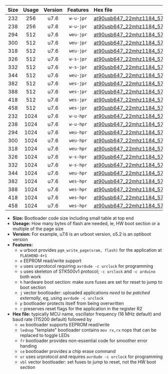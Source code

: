 |Size|Usage|Version|Features|Hex file|
|:-:|:-:|:-:|:-:|:--|
|232|256|u7.6|`w-u-jpr`|[at90usb647_22mhz1184_57600bps_ur_vbl.hex](https://raw.githubusercontent.com/stefanrueger/urboot/main/at90usb647_22mhz1184_57600bps_ur_vbl.hex)|
|238|256|u7.6|`w-u-jpr`|[at90usb647_22mhz1184_57600bps_lednop_ur_vbl.hex](https://raw.githubusercontent.com/stefanrueger/urboot/main/at90usb647_22mhz1184_57600bps_lednop_ur_vbl.hex)|
|294|512|u7.6|`weu-jpr`|[at90usb647_22mhz1184_57600bps_ee_ur_vbl.hex](https://raw.githubusercontent.com/stefanrueger/urboot/main/at90usb647_22mhz1184_57600bps_ee_ur_vbl.hex)|
|300|512|u7.6|`weu-jpr`|[at90usb647_22mhz1184_57600bps_ee_lednop_ur_vbl.hex](https://raw.githubusercontent.com/stefanrueger/urboot/main/at90usb647_22mhz1184_57600bps_ee_lednop_ur_vbl.hex)|
|318|512|u7.6|`weu-jpr`|[at90usb647_22mhz1184_57600bps_ee_lednop_fr_ur_vbl.hex](https://raw.githubusercontent.com/stefanrueger/urboot/main/at90usb647_22mhz1184_57600bps_ee_lednop_fr_ur_vbl.hex)|
|326|512|u7.6|`w-s-jpr`|[at90usb647_22mhz1184_57600bps_vbl.hex](https://raw.githubusercontent.com/stefanrueger/urboot/main/at90usb647_22mhz1184_57600bps_vbl.hex)|
|332|512|u7.6|`w-s-jpr`|[at90usb647_22mhz1184_57600bps_lednop_vbl.hex](https://raw.githubusercontent.com/stefanrueger/urboot/main/at90usb647_22mhz1184_57600bps_lednop_vbl.hex)|
|344|512|u7.6|`weu-jpr`|[at90usb647_22mhz1184_57600bps_ee_lednop_fr_ce_ur_vbl.hex](https://raw.githubusercontent.com/stefanrueger/urboot/main/at90usb647_22mhz1184_57600bps_ee_lednop_fr_ce_ur_vbl.hex)|
|382|512|u7.6|`wes-jpr`|[at90usb647_22mhz1184_57600bps_ee_vbl.hex](https://raw.githubusercontent.com/stefanrueger/urboot/main/at90usb647_22mhz1184_57600bps_ee_vbl.hex)|
|388|512|u7.6|`wes-jpr`|[at90usb647_22mhz1184_57600bps_ee_lednop_vbl.hex](https://raw.githubusercontent.com/stefanrueger/urboot/main/at90usb647_22mhz1184_57600bps_ee_lednop_vbl.hex)|
|418|512|u7.6|`wes-jpr`|[at90usb647_22mhz1184_57600bps_ee_lednop_fr_vbl.hex](https://raw.githubusercontent.com/stefanrueger/urboot/main/at90usb647_22mhz1184_57600bps_ee_lednop_fr_vbl.hex)|
|458|512|u7.6|`wes-jpr`|[at90usb647_22mhz1184_57600bps_ee_lednop_fr_ce_vbl.hex](https://raw.githubusercontent.com/stefanrueger/urboot/main/at90usb647_22mhz1184_57600bps_ee_lednop_fr_ce_vbl.hex)|
|232|1024|u7.6|`w-u-hpr`|[at90usb647_22mhz1184_57600bps_ur.hex](https://raw.githubusercontent.com/stefanrueger/urboot/main/at90usb647_22mhz1184_57600bps_ur.hex)|
|238|1024|u7.6|`w-u-hpr`|[at90usb647_22mhz1184_57600bps_lednop_ur.hex](https://raw.githubusercontent.com/stefanrueger/urboot/main/at90usb647_22mhz1184_57600bps_lednop_ur.hex)|
|294|1024|u7.6|`weu-hpr`|[at90usb647_22mhz1184_57600bps_ee_ur.hex](https://raw.githubusercontent.com/stefanrueger/urboot/main/at90usb647_22mhz1184_57600bps_ee_ur.hex)|
|300|1024|u7.6|`weu-hpr`|[at90usb647_22mhz1184_57600bps_ee_lednop_ur.hex](https://raw.githubusercontent.com/stefanrueger/urboot/main/at90usb647_22mhz1184_57600bps_ee_lednop_ur.hex)|
|318|1024|u7.6|`weu-hpr`|[at90usb647_22mhz1184_57600bps_ee_lednop_fr_ur.hex](https://raw.githubusercontent.com/stefanrueger/urboot/main/at90usb647_22mhz1184_57600bps_ee_lednop_fr_ur.hex)|
|326|1024|u7.6|`w-s-hpr`|[at90usb647_22mhz1184_57600bps.hex](https://raw.githubusercontent.com/stefanrueger/urboot/main/at90usb647_22mhz1184_57600bps.hex)|
|332|1024|u7.6|`w-s-hpr`|[at90usb647_22mhz1184_57600bps_lednop.hex](https://raw.githubusercontent.com/stefanrueger/urboot/main/at90usb647_22mhz1184_57600bps_lednop.hex)|
|344|1024|u7.6|`weu-hpr`|[at90usb647_22mhz1184_57600bps_ee_lednop_fr_ce_ur.hex](https://raw.githubusercontent.com/stefanrueger/urboot/main/at90usb647_22mhz1184_57600bps_ee_lednop_fr_ce_ur.hex)|
|382|1024|u7.6|`wes-hpr`|[at90usb647_22mhz1184_57600bps_ee.hex](https://raw.githubusercontent.com/stefanrueger/urboot/main/at90usb647_22mhz1184_57600bps_ee.hex)|
|388|1024|u7.6|`wes-hpr`|[at90usb647_22mhz1184_57600bps_ee_lednop.hex](https://raw.githubusercontent.com/stefanrueger/urboot/main/at90usb647_22mhz1184_57600bps_ee_lednop.hex)|
|418|1024|u7.6|`wes-hpr`|[at90usb647_22mhz1184_57600bps_ee_lednop_fr.hex](https://raw.githubusercontent.com/stefanrueger/urboot/main/at90usb647_22mhz1184_57600bps_ee_lednop_fr.hex)|
|458|1024|u7.6|`wes-hpr`|[at90usb647_22mhz1184_57600bps_ee_lednop_fr_ce.hex](https://raw.githubusercontent.com/stefanrueger/urboot/main/at90usb647_22mhz1184_57600bps_ee_lednop_fr_ce.hex)|

- **Size:** Bootloader code size including small table at top end
- **Useage:** How many bytes of flash are needed, ie, HW boot section or a multiple of the page size
- **Version:** For example, u7.6 is an urboot version, o5.2 is an optiboot version
- **Features:**
  + `w` urboot provides `pgm_write_page(sram, flash)` for the application at `FLASHEND-4+1`
  + `e` EEPROM read/write support
  + `u` uses urprotocol requiring `avrdude -c urclock` for programming
  + `s` uses skeleton of STK500v1 protocol; `-c urclock` and `-c arduino` both work
  + `h` hardware boot section: make sure fuses are set for reset to jump to boot section
  + `j` vector bootloader: uploaded applications *need to be patched externally*, eg, using `avrdude -c urclock`
  + `p` bootloader protects itself from being overwritten
  + `r` preserves reset flags for the application in the register R2
- **Hex file:** typically MCU name, oscillator frequency (16 MHz default) and baud rate (115200 default) followed by
  + `ee` bootloader supports EEPROM read/write
  + `lednop` "template" bootloader contains `mov rx,rx` nops that can be replaced to toggle LEDs
  + `fr` bootloader provides non-essential code for smoother error handing
  + `ce` bootloader provides a chip erase command
  + `ur` uses urprotocol and requires `avrdude -c urclock` for programming
  + `vbl` vector bootloader: set fuses to jump to reset, not the HW boot section
